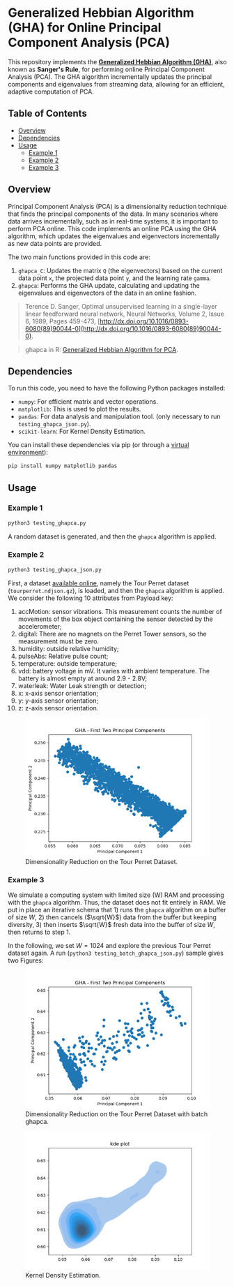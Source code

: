 # Generalized Hebbian Algorithm (GHA) for Online Principal Component Analysis (PCA)

This repository implements the **[Generalized Hebbian Algorithm (GHA)](https://en.wikipedia.org/wiki/Generalized_Hebbian_algorithm)**, also known as **Sanger's Rule**, for performing online Principal Component Analysis (PCA). The GHA algorithm incrementally updates the principal components and eigenvalues from streaming data, allowing for an efficient, adaptive computation of PCA.

## Table of Contents
- [Overview](#overview)
- [Dependencies](#dependencies)
- [Usage](#usage)
  - [Example 1](#example-1)
  - [Example 2](#example-2)
  - [Example 3](#example-3)

## Overview

Principal Component Analysis (PCA) is a dimensionality reduction technique that finds the principal components of the data. In many scenarios where data arrives incrementally, such as in real-time systems, it is important to perform PCA online. This code implements an online PCA using the GHA algorithm, which updates the eigenvalues and eigenvectors incrementally as new data points are provided.

The two main functions provided in this code are:
1. `ghapca_C`: Updates the matrix `Q` (the eigenvectors) based on the current data point `x`, the projected data point `y`, and the learning rate `gamma`.
2. `ghapca`: Performs the GHA update, calculating and updating the eigenvalues and eigenvectors of the data in an online fashion.

> Terence D. Sanger, Optimal unsupervised learning in a single-layer linear feedforward neural network, Neural Networks, Volume 2, Issue 6, 1989, Pages 459-473, [http://dx.doi.org/10.1016/0893-6080(89)90044-0](http://dx.doi.org/10.1016/0893-6080(89)90044-0).

> ghapca in R: [Generalized Hebbian Algorithm for PCA](https://www.rdocumentation.org/packages/onlinePCA/versions/1.3.2/topics/ghapca).

## Dependencies

To run this code, you need to have the following Python packages installed:

- `numpy`: For efficient matrix and vector operations.
- `matplotlib`: This is used to plot the results.
- `pandas`: For data analysis and manipulation tool. (only necessary to run `testing_ghapca_json.py`).
- `scikit-learn`: For Kernel Density Estimation.

You can install these dependencies via pip (or through a [virtual environment](https://docs.python.org/3/library/venv.html)):

```bash
pip install numpy matplotlib pandas
```

## Usage

### Example 1

```bash
python3 testing_ghapca.py
```
A random dataset is generated, and then the `ghapca` algorithm is applied.

### Example 2

```bash
python3 testing_ghapca_json.py
```

First, a dataset [available online](https://github.com/CampusIoT/datasets/tree/main/TourPerret), namely the Tour Perret dataset (`tourperret.ndjson.gz`), is loaded, and then the `ghapca` algorithm is applied. We consider the following 10 attributes from Payload key:

1. accMotion: sensor vibrations. This measurement counts the number of movements of the box object containing the sensor detected by the accelerometer;
2. digital: There are no magnets on the Perret Tower sensors, so the measurement must be zero.
3. humidity: outside relative humidity;
4. pulseAbs: Relative pulse count;
5. temperature: outside temperature;
6. vdd: battery voltage in mV. It varies with ambient temperature. The battery is almost empty at around 2.9 - 2.8V;
7. waterleak: Water Leak strength or detection;
8. x: x-axis sensor orientation;
9. y: y-axis sensor orientation;
10. z: z-axis sensor orientation.

<figure>
    <img src="Figure_2.png"
         alt="Dimensionality reduction on JSON data">
    <figcaption>Dimensionality Reduction on the Tour Perret Dataset.</figcaption>
</figure>

### Example 3

We simulate a computing system with limited size (W) RAM and processing with the `ghapca` algorithm. Thus, the dataset does not fit entirely in RAM. We put in place an iterative schema that 1) runs the `ghapca` algorithm on a buffer of size $W$, 2) then cancels ($\sqrt{W}$) data from the buffer but keeping diversity, 3) then inserts $\sqrt{W}$ fresh data into the buffer of size $W$, then returns to step 1.

In the following, we set $W=1024$ and explore the previous Tour Perret dataset again. A run (`python3 testing_batch_ghapca_json.py`) sample gives two Figures:

<figure>
    <img src="Figure_1_continual_learning.png"
         alt="Dimensionality reduction on JSON data with batch ghapca">
    <figcaption>Dimensionality Reduction on the Tour Perret Dataset with batch ghapca.</figcaption>
</figure>

<figure>
    <img src="Figure_2_continual_learning.png"
         alt="Kernel Density Estimation with batch ghapca">
    <figcaption>Kernel Density Estimation.</figcaption>
</figure>







